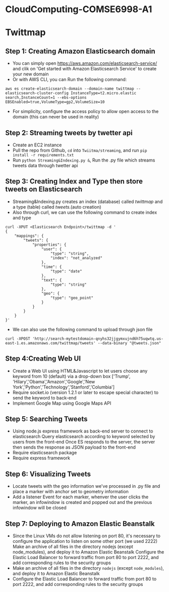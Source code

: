 # CloudComputing-COMSE6998-A1
# Twittmap

## Step 1: Creating Amazon Elasticsearch domain
* You can simply open https://aws.amazon.com/elasticsearch-service/ and clik on 'Get started with Amazon Elasticsearch Service' to create your new domain
* Or with AWS CLI, you can Run the following command:
```
aws es create-elasticsearch-domain --domain-name twittmap --elasticsearch-cluster-config InstanceType=t2.micro.elastic
search,InstanceCount=1 --ebs-options EBSEnabled=true,VolumeType=gp2,VolumeSize=10
```
* For simplicity, configure the access policy to allow open access to the domain (this can never be used in reality)

## Step 2: Streaming tweets by twetter api
* Create an EC2 instance
* Pull the repo from Github, `cd` into `Twiitma/streaming`, and run `pip install -r requirements.txt`
* Run `python Streaming&Indexing.py &`, Run the .py file which streams tweets data through twetter api 

## Step 3: Creating Index and Type then store tweets on Elasticsearch
* Streaming&Indexing.py creates an index (database) called *twittmap* and a type (table) called *tweets*.(auto creation)
* Also through curl, we can use the following command to create index and type
```
curl -XPUT <Elasticsearch Endpoint>/twittmap -d '
{
    "mappings": {
        "tweets": {
            "properties": {
                "user": {
                    "type": "string",
                    "index": "not_analyzed"
                },
                "time": {
                    "type": "date"
                },
                "text": {
                    "type": "string"
                },
                "geo": {
                    "type": "geo_point"
                }
            }
        }
    }
}'
```
* We can also use the following command to upload through json file
```
curl -XPOST 'http://search-mytestdomain-qnyhs32jjgymxujnd6h75uqwtq.us-east-1.es.amazonaws.com/twittmap/tweets' --data-binary "@tweets.json"
```

## Step 4:Creating Web UI 
* Create a Web UI using HTML&Javascript to let users choose any keyword from 10 (default) via a drop-down box ['Trump', 'Hilary','Obama','Amazon','Google','New York','Python','Technology','Stanford','Columbia'] 
* Require socket.io (version 1.2.1 or later to escape special character) to send the keyword to back-end 
* Implement Google Map using Google Maps API

## Step 5: Searching Tweets 
* Using node.js express framework as back-end server to connect to elasticsearch Query elasticsearch according to keyword selected by users from the front-end Once ES responds to the server, the server then sends the response as JSON payload to the front-end
* Require elasticsearch package
* Require express framework

## Step 6: Visualizing Tweets 
* Locate tweets with the geo information we've processed in .py file and place a marker with anchor set to geometry information 
* Add a listener Event for each marker, whenver the user clicks the marker, an infowindow is created and popped out and the previous infowindow will be closed

## Step 7: Deploying to Amazon Elastic Beanstalk 
* Since the Linux VMs do not allow listening on port 80, it's necessary to configure the application to listen on some other port (we used 2222) Make an archive of all files in the directory nodejs (except node_modules), and deploy it to Amazon Elastic Beanstalk Configure the Elastic Load Balancer to forward traffic from port 80 to port 2222, and add corresponding rules to the security groups
* Make an archive of all files in the directory `nodejs` (except `node_modules`), and deploy it to Amazon Elastic Beanstalk
* Configure the Elastic Load Balancer to forward traffic from port 80 to port 2222, and add corresponding rules to the security groups

